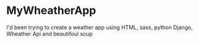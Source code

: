 # MyWheatherApp
I'd been trying to create a weather app using HTML, sass, python Django, Wheather Api and beautifoul soup

